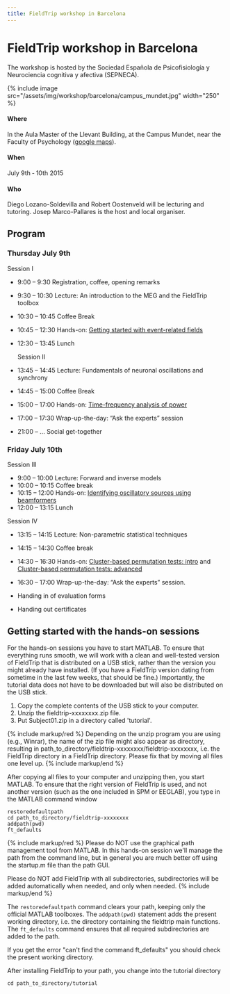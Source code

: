 ```yaml
---
title: FieldTrip workshop in Barcelona
---
```


# FieldTrip workshop in Barcelona

The workshop is hosted by the Sociedad Española de Psicofisiología y Neurociencia cognitiva y afectiva (SEPNECA).

{% include image src="/assets/img/workshop/barcelona/campus_mundet.jpg" width="250" %}

#### Where

In the Aula Master of the Llevant Building, at the Campus Mundet, near the Faculty of Psychology ([google maps](https://www.google.nl/maps/place/Edifici+Llevant,+08035+Barcelona,+Spanje/@41.4386094,2.1445684,18z/data=!3m1!4b1!4m5!1m2!2m1!1scampus+in+de+buurt+van+Mundet,+Barcelona,+Spanje!3m1!1s0x12a497e1d3cabe79/0x4383b1771095ab74)).

#### When

July 9th ­‐ 10th 2015

#### Who

Diego Lozano-Soldevilla and Robert Oostenveld will be lecturing and tutoring. Josep Marco-Pallares is the host and local organiser.

## Program

### Thursday July 9th

Session I

- 9:00 – 9:30 Registration, coffee, opening remarks
- 9:30 – 10:30 Lecture: An introduction to the MEG and the FieldTrip toolbox
- 10:30 – 10:45 Coffee Break
- 10:45 – 12:30 Hands-on: [Getting started with event-related fields](/tutorial/sensor/eventrelatedaveraging)

- 12:30 – 13:45 Lunch

  Session II

- 13:45 – 14:45 Lecture: Fundamentals of neuronal oscillations and synchrony
- 14:45 – 15:00 Coffee Break
- 15:00 – 17:00 Hands-on: [Time-frequency analysis of power](/tutorial/sensor/timefrequencyanalysis)
- 17:00 – 17:30 Wrap-up-the-day: “Ask the experts” session

- 21:00 – ... Social get-together

### Friday July 10th

Session III

- 9:00 – 10:00 Lecture: Forward and inverse models
- 10:00 – 10:15 Coffee break
- 10:15 – 12:00 Hands-on: [Identifying oscillatory sources using beamformers](/tutorial/source/beamformer)
- 12:00 – 13:15 Lunch

Session IV

- 13:15 – 14:15 Lecture: Non-parametric statistical techniques
- 14:15 – 14:30 Coffee break
- 14:30 – 16:30 Hands-on: [Cluster-based permutation tests: intro](/tutorial/stats/cluster_permutation_timelock) and [Cluster-based permutation tests: advanced](/tutorial/stats/cluster_permutation_freq)
- 16:30 – 17:00 Wrap-up-the-day: “Ask the experts” session.

- Handing in of evaluation forms
- Handing out certificates

## Getting started with the hands-on sessions

For the hands-on sessions you have to start MATLAB. To ensure that everything runs smooth, we will work with a clean and well-tested version of FieldTrip that is distributed on a USB stick, rather than the version you might already have installed. (If you have a FieldTrip version dating from sometime in the last few weeks, that should be fine.) Importantly, the tutorial data does not have to be downloaded but will also be distributed on the USB stick.

1.  Copy the complete contents of the USB stick to your computer.
2.  Unzip the fieldtrip-xxxxxxxx.zip file.
3.  Put Subject01.zip in a directory called 'tutorial'.

{% include markup/red %}
Depending on the unzip program you are using (e.g., Winrar), the name of the zip file might also appear as directory, resulting in path_to_directory/fieldtrip-xxxxxxxx/fieldtrip-xxxxxxxx, i.e. the FieldTrip directory in a FieldTrip directory. Please fix that by moving all files one level up.
{% include markup/end %}

After copying all files to your computer and unzipping then, you start MATLAB. To ensure that the right version of FieldTrip is used, and not another version (such as the one included in SPM or EEGLAB), you type in the MATLAB command window

    restoredefaultpath
    cd path_to_directory/fieldtrip-xxxxxxxx
    addpath(pwd)
    ft_defaults

{% include markup/red %}
Please do NOT use the graphical path management tool from MATLAB. In this hands-on session we'll manage the path from the command line, but in general you are much better off using the startup.m file than the path GUI.

Please do NOT add FieldTrip with all subdirectories, subdirectories will be added automatically when needed, and only when needed.
{% include markup/end %}

The `restoredefaultpath` command clears your path, keeping only the
official MATLAB toolboxes. The `addpath(pwd)` statement adds the
present working directory, i.e. the directory containing the fieldtrip
main functions. The `ft_defaults` command ensures that all required
subdirectories are added to the path.

If you get the error "can't find the command ft_defaults" you should check the present working directory.

After installing FieldTrip to your path, you change into the tutorial directory

    cd path_to_directory/tutorial
